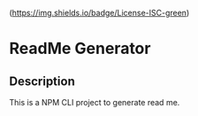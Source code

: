 (https://img.shields.io/badge/License-ISC-green)
# ReadMe Generator

## Description
This is a NPM CLI project to generate read me.